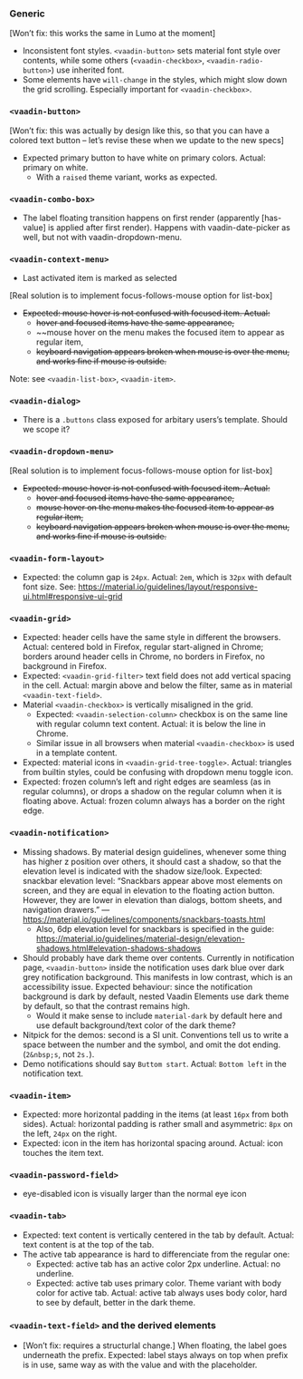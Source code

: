 ### Generic

[Won’t fix: this works the same in Lumo at the moment]
- Inconsistent font styles. `<vaadin-button>` sets material font style over contents, while some others (`<vaadin-checkbox>`, `<vaadin-radio-button>`) use inherited font.
- Some elements have `will-change` in the styles, which might slow down the grid scrolling. Especially important for `<vaadin-checkbox>`.

### `<vaadin-button>`

[Won’t fix: this was actually by design like this, so that you can have a colored text button – let’s revise these when we update to the new specs]
- Expected primary button to have white on primary colors. Actual: primary on white.
  - With a `raised` theme variant, works as expected.

### `<vaadin-combo-box>`

- The label floating transition happens on first render (apparently [has-value] is applied after first render). Happens with vaadin-date-picker as well, but not with vaadin-dropdown-menu.

### `<vaadin-context-menu>`

- Last activated item is marked as selected

[Real solution is to implement focus-follows-mouse option for list-box]
- ~~Expected: mouse hover is not confused with focused item. Actual:~~
  - ~~hover and focused items have the same appearance,~~
  - ~~mouse hover on the menu makes the focused item to appear as regular item,
  - ~~keyboard navigation appears broken when mouse is over the menu, and works fine if mouse is outside.~~

Note: see `<vaadin-list-box>`, `<vaadin-item>`.

### `<vaadin-dialog>`

- There is a `.buttons` class exposed for arbitary users’s template. Should we scope it?

### `<vaadin-dropdown-menu>`

[Real solution is to implement focus-follows-mouse option for list-box]
- ~~Expected: mouse hover is not confused with focused item. Actual:~~
  - ~~hover and focused items have the same appearance,~~
  - ~~mouse hover on the menu makes the focused item to appear as regular item,~~
  - ~~keyboard navigation appears broken when mouse is over the menu, and works fine if mouse is outside.~~

### `<vaadin-form-layout>`

- Expected: the column gap is `24px`. Actual: `2em`, which is `32px` with default font size. See: https://material.io/guidelines/layout/responsive-ui.html#responsive-ui-grid

### `<vaadin-grid>`

- Expected: header cells have the same style in different the browsers. Actual: centered bold in Firefox, regular start-aligned in Chrome; borders around header cells in Chrome, no borders in Firefox, no background in Firefox.
- Expected: `<vaadin-grid-filter>` text field does not add vertical spacing in the cell. Actual: margin above and below the filter, same as in material `<vaadin-text-field>`.
- Material `<vaadin-checkbox>` is vertically misaligned in the grid.
  - Expected: `<vaadin-selection-column>` checkbox is on the same line with regular column text content. Actual: it is below the line in Chrome.
  - Similar issue in all browsers when material `<vaadin-checkbox>` is used in a template content.
- Expected: material icons in `<vaadin-grid-tree-toggle>`. Actual: triangles from builtin styles, could be confusing with dropdown menu toggle icon.
- Expected: frozen column’s left and right edges are seamless (as in regular columns), or drops a shadow on the regular column when it is floating above. Actual: frozen column always has a border on the right edge.

### `<vaadin-notification>`

- Missing shadows. By material design guidelines, whenever some thing has higher z position over others, it should cast a shadow, so that the elevation level is indicated with the shadow size/look. Expected: snackbar elevation level: “Snackbars appear above most elements on screen, and they are equal in elevation to the floating action button. However, they are lower in elevation than dialogs, bottom sheets, and navigation drawers.” — https://material.io/guidelines/components/snackbars-toasts.html
  - Also, 6dp elevation level for snackbars is specified in the guide: https://material.io/guidelines/material-design/elevation-shadows.html#elevation-shadows-shadows
- Should probably have dark theme over contents. Currently in notification page, `<vaadin-button>` inside the notification uses dark blue over dark grey notification background. This manifests in low contrast, which is an accessibility issue. Expected behaviour: since the notification background is dark by default, nested Vaadin Elements use dark theme by default, so that the contrast remains high.
  - Would it make sense to include `material-dark` by default here and use default background/text color of the dark theme?
- Nitpick for the demos: second is a SI unit. Conventions tell us to write a space between the number and the symbol, and omit the dot ending. (`2&nbsp;s`, not `2s.`).
- Demo notifications should say `Buttom start`. Actual: `Bottom left` in the notification text.

### `<vaadin-item>`

- Expected: more horizontal padding in the items (at least `16px` from both sides). Actual: horizontal padding is rather small and asymmetric: `8px` on the left, `24px` on the right.
- Expected: icon in the item has horizontal spacing around. Actual: icon touches the item text.

### `<vaadin-password-field>`

- eye-disabled icon is visually larger than the normal eye icon

### `<vaadin-tab>`

- Expected: text content is vertically centered in the tab by default. Actual: text content is at the top of the tab.
- The active tab appearance is hard to differenciate from the regular one:
  - Expected: active tab has an active color 2px underline. Actual: no underline.
  - Expected: active tab uses primary color. Theme variant with body color for active tab. Actual: active tab always uses body color, hard to see by default, better in the dark theme.

### `<vaadin-text-field>` and the derived elements

- [Won’t fix: requires a structurlal change.] When floating, the label goes underneath the prefix. Expected: label stays always on top when prefix is in use, same way as with the value and with the placeholder.

